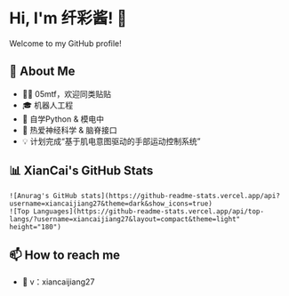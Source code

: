 # Hi, I'm 纤彩酱! 👋

Welcome to my GitHub profile!

## 🚀 About Me
- 🏳️‍⚧️ 05mtf，欢迎同类贴贴
- 🎓 机器人工程
- 🌱 自学Python & 模电中
- 🧠 热爱神经科学 & 脑脊接口
- 💡 计划完成“基于肌电意图驱动的手部运动控制系统”

## 📊 XianCai's GitHub Stats
    ![Anurag's GitHub stats](https://github-readme-stats.vercel.app/api?username=xiancaijiang27&theme=dark&show_icons=true)
    ![Top Languages](https://github-readme-stats.vercel.app/api/top-langs/?username=xiancaijiang27&layout=compact&theme=light" height="180")

## 📫 How to reach me
- 💬 v：xiancaijiang27 
